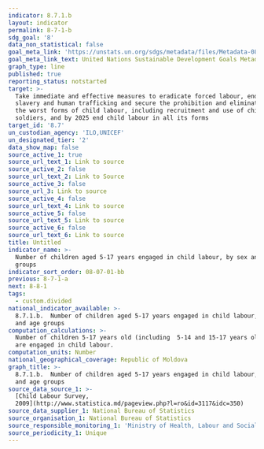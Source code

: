 ```yaml
---
indicator: 8.7.1.b
layout: indicator
permalink: 8-7-1-b
sdg_goal: '8'
data_non_statistical: false
goal_meta_link: 'https://unstats.un.org/sdgs/metadata/files/Metadata-08-07-01.pdf'
goal_meta_link_text: United Nations Sustainable Development Goals Metadata (pdf 525kB)
graph_type: line
published: true
reporting_status: notstarted
target: >-
  Take immediate and effective measures to eradicate forced labour, end modern
  slavery and human trafficking and secure the prohibition and elimination of
  the worst forms of child labour, including recruitment and use of child
  soldiers, and by 2025 end child labour in all its forms
target_id: '8.7'
un_custodian_agency: 'ILO,UNICEF'
un_designated_tier: '2'
data_show_map: false
source_active_1: true
source_url_text_1: Link to source
source_active_2: false
source_url_text_2: Link to Source
source_active_3: false
source_url_3: Link to source
source_active_4: false
source_url_text_4: Link to source
source_active_5: false
source_url_text_5: Link to source
source_active_6: false
source_url_text_6: Link to source
title: Untitled
indicator_name: >-
  Number of children aged 5-17 years engaged in child labour, by sex and age
  groups
indicator_sort_order: 08-07-01-bb
previous: 8-7-1-a
next: 8-8-1
tags:
  - custom.divided
national_indicator_available: >-
  8.7.1.b.  Number of children aged 5-17 years engaged in child labour, by sex
  and age groups
computation_calculations: >-
  Number of children 5-17 years old (including  5-14 and 15-17 years old) who
  are engaged in child labour.
computation_units: Number
national_geographical_coverage: Republic of Moldova
graph_title: >-
  8.7.1.b.  Number of children aged 5-17 years engaged in child labour, by sex
  and age groups
source_data_source_1: >-
  [Child Labour Survey,
  2009](http://www.statistica.md/pageview.php?l=ro&id=3117&idc=350)
source_data_supplier_1: National Bureau of Statistics
source_organisation_1: National Bureau of Statistics
source_responsible_monitoring_1: 'Ministry of Health, Labour and Social Protection'
source_periodicity_1: Unique
---
```

